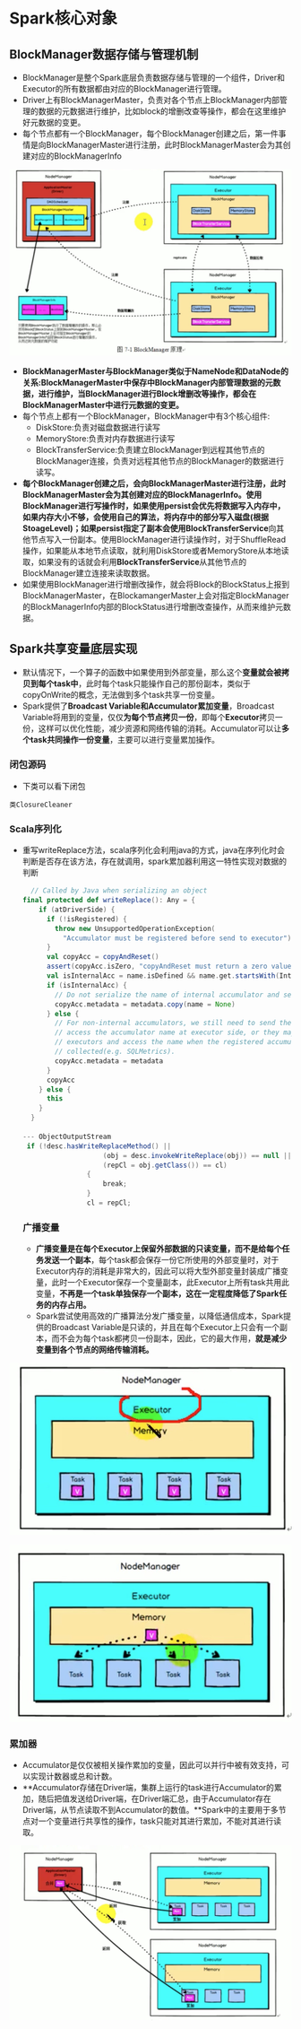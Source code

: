 # Spark核心对象

## BlockManager数据存储与管理机制

* BlockManager是整个Spark底层负责数据存储与管理的一个组件，Driver和Executor的所有数据都由对应的BlockManager进行管理。
* Driver上有BlockManagerMaster，负责对各个节点上BlockManager内部管理的数据的元数据进行维护，比如block的增删改查等操作，都会在这里维护好元数据的变更。
* 每个节点都有一个BlockManager，每个BlockManager创建之后，第一件事情是向BlockManagerMaster进行注册，此时BlockManagerMaster会为其创建对应的BlockManagerInfo

![BlockManager原理](../源码分析/img/BlockManager原理.jpg)

* **BlockManagerMaster与BlockManager类似于NameNode和DataNode的关系:BlockManagerMaster中保存中BlockManager内部管理数据的元数据，进行维护，当BlockManager进行Block增删改等操作，都会在BlockManagerMaster中进行元数据的变更。**
* 每个节点上都有一个BlockManager，BlockManager中有3个核心组件:
  * DiskStore:负责对磁盘数据进行读写
  * MemoryStore:负责对内存数据进行读写
  * BlockTransferService:负责建立BlockManager到远程其他节点的BlockManager连接，负责对远程其他节点的BlockManager的数据进行读写。
* **每个BlockManager创建之后，会向BlockManagerMaster进行注册，此时BlockManagerMaster会为其创建对应的BlockManagerInfo。使用BlockManager进行写操作时，如果使用persist会优先将数据写入内存中，如果内存大小不够，会使用自己的算法，将内存中的部分写入磁盘(根据StoageLevel)；如果persist指定了副本会使用BlockTransferService**向其他节点写入一份副本。使用BlockManager进行读操作时，对于ShuffleRead操作，如果能从本地节点读取，就利用DiskStore或者MemoryStore从本地读取，如果没有的话就会利用**BlockTransferService**从其他节点的BlockManager建立连接来读取数据。
* 如果使用BlockManager进行增删改操作，就会将Block的BlockStatus上报到BlockManagerMaster，在BlockamangerMaster上会对指定BlockManager的BlockManagerInfo内部的BlockStatus进行增删改查操作，从而来维护元数据。

## Spark共享变量底层实现

* 默认情况下，一个算子的函数中如果使用到外部变量，那么这个**变量就会被拷贝到每个task中**，此时每个task只能操作自己的那份副本，类似于copyOnWrite的概念，无法做到多个task共享一份变量。
* Spark提供了**Broadcast Variable和Accumulator累加变量**，Broadcast Variable将用到的变量，仅仅**为每个节点拷贝一份**，即每个**Executor**拷贝一份，这样可以优化性能，减少资源和网络传输的消耗。Accumulator可以让**多个task共同操作一份变量**，主要可以进行变量累加操作。

### 闭包源码

* 下类可以看下闭包

```
类ClosureCleaner
```

### Scala序列化

*   重写writeReplace方法，scala序列化会利用java的方式，java在序列化时会判断是否存在该方法，存在就调用，spark累加器利用这一特性实现对数据的判断

    ```scala
      // Called by Java when serializing an object 
    final protected def writeReplace(): Any = {
        if (atDriverSide) {
          if (!isRegistered) {
            throw new UnsupportedOperationException(
              "Accumulator must be registered before send to executor")
          }
          val copyAcc = copyAndReset()
          assert(copyAcc.isZero, "copyAndReset must return a zero value copy")
          val isInternalAcc = name.isDefined && name.get.startsWith(InternalAccumulator.METRICS_PREFIX)
          if (isInternalAcc) {
            // Do not serialize the name of internal accumulator and send it to executor.
            copyAcc.metadata = metadata.copy(name = None)
          } else {
            // For non-internal accumulators, we still need to send the name because users may need to
            // access the accumulator name at executor side, or they may keep the accumulators sent from
            // executors and access the name when the registered accumulator is already garbage
            // collected(e.g. SQLMetrics).
            copyAcc.metadata = metadata
          }
          copyAcc
        } else {
          this
        }
      }

    --- ObjectOutputStream
     if (!desc.hasWriteReplaceMethod() ||
                        (obj = desc.invokeWriteReplace(obj)) == null ||
                        (repCl = obj.getClass()) == cl)
                    {
                        break;
                    }
                    cl = repCl;
    ```

    ### 广播变量

    * **广播变量是在每个Executor上保留外部数据的只读变量，而不是给每个任务发送一个副本**，每个task都会保存一份它所使用的外部变量时，对于Executor内存的消耗是非常大的，因此可以将大型外部变量封装成广播变量，此时一个Executor保存一个变量副本，此Executor上所有task共用此变量，**不再是一个task单独保存一个副本，这在一定程度降低了Spark任务的内存占用。**
    * Spark尝试使用高效的广播算法分发广播变量，以降低通信成本，Spark提供的Broadcast Variable是只读的，并且在每个Executor上只会有一个副本，而不会为每个task都拷贝一份副本，因此，它的最大作用，**就是减少变量到各个节点的网络传输消耗。**

![task使用外部变量](../源码分析/img/task使用的外部变量.jpg)

![广播变量](../源码分析/img/广播变量.jpg)

### 累加器

* Accumulator是仅仅被相关操作累加的变量，因此可以并行中被有效支持，可以实现计数器或总和计数。
* \*\*Accumulator存储在Driver端，集群上运行的task进行Accumulator的累加，随后把值发送给Driver端，在Driver端汇总，由于Accumulator存在Driver端，从节点读取不到Accumulator的数值。\*\*Spark中的主要用于多节点对一个变量进行共享性的操作，task只能对其进行累加，不能对其进行读取。

![Accumulator原理](../源码分析/img/Accumulator累加器.jpg)
